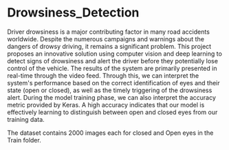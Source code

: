 # Drowsiness_Detection
Driver drowsiness is a major contributing factor in many road accidents 
worldwide. Despite the numerous campaigns and warnings about the dangers of 
drowsy driving, it remains a significant problem. This project proposes an 
innovative solution using computer vision and deep learning to detect signs of 
drowsiness and alert the driver before they potentially lose control of the vehicle.
The results of the system are primarily presented in real-time through the video 
feed. Through this, we can interpret the system's performance based on the 
correct identification of eyes and their state (open or closed), as well as the timely 
triggering of the drowsiness alert.
During the model training phase, we can also interpret the accuracy metric 
provided by Keras. A high accuracy indicates that our model is effectively learning 
to distinguish between open and closed eyes from our training data.

The dataset contains 2000 images each for closed and Open eyes in the Train folder.
